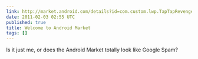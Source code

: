 ```yaml
---
link: http://market.android.com/details?id=com.custom.lwp.TapTapRevengeLiveW
date: 2011-02-03 02:55 UTC
published: true
title: Welcome to Android Market
tags: []
---
```


Is it just me, or does the Android Market totally look like Google Spam?
